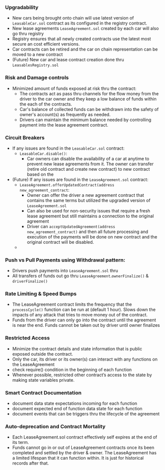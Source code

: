 


### Upgradability
  * New cars being brought onto chain will use latest version of `LeasableCar.sol` contract as its configured in the registry contract.
  * New lease agreements `LeaseAgreement.sol` created by each car will also go thru registry
  * Registry ensures that all newly created contracts use the latest most secure an cost efficient versions.
  * Car contracts can be retired and the car on chain representation can be moved to a new contract
  * (Future) New car and lease contract creation done thru `LeasablesRegistry.sol`

### Risk and Damage controls
  * Minimized amount of funds exposed at risk thru the contract:
    * The contracts act as pass thru channels for the flow money from the driver to the car owner and they keep a low balance of funds within the each of the contracts.
    * Car's balance of collected funds can be withdrawn into the safety of owner's account(s) as frequently as needed.
    * Drivers can maintain the minimum balance needed by controlling payment into the lease agreement contract.

### Circuit Breakers
  * If any issues are found in the `LeasableCar.sol` contract:
    * `LeasableCar.disable()`:
      * Car owners can disable the availability of a car at anytime to prevent new lease agreements from it. The owner can transfer (retire old contract and create new contract) to new contract based on the 
  * (Future) If any issues are found in the `LeaseAgreement.sol` contract:
    * `LeaseAgreement.offerUpdatedContract(address new_agreement_contract`:
      * Owner can offer the driver a new agreement contract that contains the same terms but utilized the upgraded version of `LeaseAgreement.sol`
      * Can also be used for non-security issues that require a fresh lease agreement but still maintains a connection to the original agreement
      * Driver can `acceptUpdatedAgreement(address new_agreement_contract)` and then all future processing and execution of the payments will be done on new contract and the original contract will be disabled.
    * 

### Push vs Pull Payments using Withdrawal pattern:
  * Drivers push payments into `LeaseAgreement.sol` thru
  * All transfers of funds out go thru `LeaseAgreement`.`ownerFinalize()` & `driverFinalize()`

### Rate Limiting & Speed Bumps
  * The LeaseAgreement contract limits the frequency that the `processCycle()` function can be run at (default 1 hour). Slows down the impacts of any attack that tries to move money out of the contract.
  * Funds from the driver can only go into the contract until the agreement is near the end. Funds cannot be taken out by driver until owner finalizes 

### Restricted Access
  * Minimize the contract details and state information that is public exposed outside the contract.
  * Only the car, its driver or its owner(s) can interact with any functions on the LeaseAgreement
  * check require() condition in the beginning of each function
  * Whenever possible, restricted other contract’s access to the state by making state variables private.


### Smart Contract Documentation
  * document data state expectations incoming for each function
  * document expected end of function data state for each function
  * document events that can be triggers thru the lifecycle of the agreement

### Auto-deprecation and Contract Mortality
* Each LeaseAgreement.sol contract effectively self expires at the end of its term.
* Funds cannot go in or out of LeaseAgreement contracts once its been completed and settled by the driver & owner. The LeaseAgreement has a limited lifespan that it can function within. It is just for historical records after that.
  